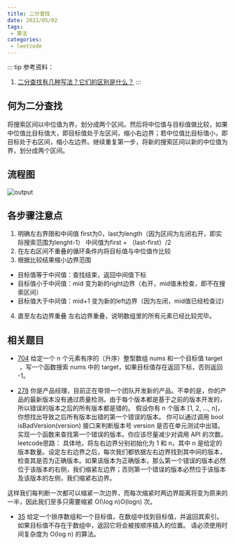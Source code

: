 ```yaml
---
title: 二分查找
date: 2022/05/02
tags:
 - 算法
categories:
 - leetcode
---
```

::: tip 参考资料：
1. [二分查找有几种写法？它们的区别是什么？](https://www.zhihu.com/question/36132386) 
::: 

## 何为二分查找
将搜索区间以中位值为界，划分成两个区间。然后将中位值与目标值做比较，如果中位值比目标值大，即目标值处于左区间，缩小右边界；若中位值比目标值小，即目标处于右区间，缩小左边界。继续重复第一步，将新的搜索区间以新的中位值为界，划分成两个区间。
## 流程图
<!-- ```flow
st=>start: Start
i=>inputoutput: 输入数组与查找目标值
op=>operation: 计算中位值mid
cond=>condition: 左右边界未重叠
                right > left 
cond2=>condition: 目标值是否落在左区间
target < mid
op1=>operation: 缩小右区间边界至mid+1
right=mid+1
op2=>operation:  缩小左区间边界至mid
left=mid
sub2=>subroutine: 返回left值（重叠边界），为查找值
e=>end: 结束

st->i->op->cond
cond(no,left)->sub2->e
cond(yes,bottom)->cond2
cond2(no, left)->op2->cond(right)
cond2(yes, bottom)->op1->cond
``` -->
![output](img/flowchartbybinarysearch.jpg)

## 各步骤注意点
1. 明确左右界限和中间值
first为0，last为length（因为区间为左闭右开，即实际搜索范围为lenght-1）
中间值为first + （last-first）/2   
2. 在左右区间不重叠的循环条件内将目标值与中位值作比较
3. 根据比较结果缩小边界范围
 - 目标值等于中间值：查找结束，返回中间值下标
 - 目标值小于中间值：mid 变为新的right边界（右开，mid值未检查，即不在搜索区间）
 - 目标值大于中间值：mid+1 变为新的left边界（因为左闭，mid值已经检查过）
4. 直至左右边界重叠
左右边界重叠，说明数组里的所有元素已经比较完毕。

## 相关题目
- [704](https://leetcode-cn.com/problems/binary-search)
给定一个 n 个元素有序的（升序）整型数组 nums 和一个目标值 target  ，写一个函数搜索 nums 中的 target，如果目标值存在返回下标，否则返回 -1。

- [278](https://leetcode-cn.com/problems/first-bad-version/)
你是产品经理，目前正在带领一个团队开发新的产品。不幸的是，你的产品的最新版本没有通过质量检测。由于每个版本都是基于之前的版本开发的，所以错误的版本之后的所有版本都是错的。
假设你有 n 个版本 [1, 2, ..., n]，你想找出导致之后所有版本出错的第一个错误的版本。
你可以通过调用 bool isBadVersion(version) 接口来判断版本号 version 是否在单元测试中出错。实现一个函数来查找第一个错误的版本。你应该尽量减少对调用 API 的次数。
leetcode思路：
具体地，将左右边界分别初始化为 1 和 n，其中 n 是给定的版本数量。设定左右边界之后，每次我们都依据左右边界找到其中间的版本，检查其是否为正确版本。如果该版本为正确版本，那么第一个错误的版本必然位于该版本的右侧，我们缩紧左边界；否则第一个错误的版本必然位于该版本及该版本的左侧，我们缩紧右边界。

这样我们每判断一次都可以缩紧一次边界，而每次缩紧时两边界距离将变为原来的一半，因此我们至多只需要缩紧 O(\log n)O(logn) 次。

- [35](https://leetcode-cn.com/problems/search-insert-position)
给定一个排序数组和一个目标值，在数组中找到目标值，并返回其索引。如果目标值不存在于数组中，返回它将会被按顺序插入的位置。
请必须使用时间复杂度为 O(log n) 的算法。

